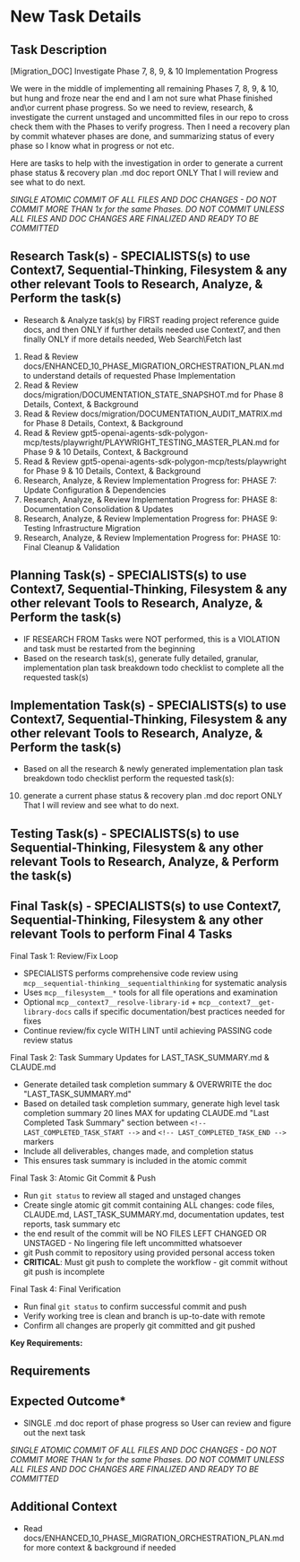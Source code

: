 # New Task Details

## Task Description

[Migration_DOC] Investigate Phase 7, 8, 9, & 10 Implementation Progress

We were in the middle of implementing all remaining Phases 7, 8, 9, & 10, but hung and froze near the end and I am not sure what Phase finished and\or current phase progress.  So we need to review, research, & investigate the current unstaged and uncommitted files in our repo to cross check them with the Phases to verify progress.  Then I need a recovery plan by commit whatever phases are done, and summarizing status of every phase so I know what in progress or not etc.

Here are tasks to help with the investigation in order to generate a current phase status & recovery plan .md doc report ONLY That I will review and see what to do next.

*SINGLE ATOMIC COMMIT OF ALL FILES AND DOC CHANGES - DO NOT COMMIT MORE THAN 1x for the same Phases.  DO NOT COMMIT UNLESS ALL FILES AND DOC CHANGES ARE FINALIZED AND READY TO BE COMMITTED*

## Research Task(s) - SPECIALISTS(s) to use Context7, Sequential-Thinking, Filesystem & any other relevant Tools to Research, Analyze, & Perform the task(s)

- Research & Analyze task(s) by FIRST reading project reference guide docs, and then ONLY if further details needed use Context7, and then finally ONLY if more details needed, Web Search\Fetch last

1. Read & Review docs/ENHANCED_10_PHASE_MIGRATION_ORCHESTRATION_PLAN.md to understand details of requested Phase Implementation
2. Read & Review docs/migration/DOCUMENTATION_STATE_SNAPSHOT.md for Phase 8 Details, Context, & Background
3. Read & Review docs/migration/DOCUMENTATION_AUDIT_MATRIX.md for Phase 8 Details, Context, & Background
4. Read & Review gpt5-openai-agents-sdk-polygon-mcp/tests/playwright/PLAYWRIGHT_TESTING_MASTER_PLAN.md for Phase 9 & 10 Details, Context, & Background
5. Read & Review gpt5-openai-agents-sdk-polygon-mcp/tests/playwright for Phase 9 & 10 Details, Context, & Background
6. Research, Analyze, & Review Implementation Progress for:  PHASE 7: Update Configuration & Dependencies
7. Research, Analyze, & Review Implementation Progress for:  PHASE 8: Documentation Consolidation & Updates
8. Research, Analyze, & Review Implementation Progress for:  PHASE 9: Testing Infrastructure Migration
9. Research, Analyze, & Review Implementation Progress for:  PHASE 10: Final Cleanup & Validation

## Planning Task(s) - SPECIALISTS(s) to use Context7, Sequential-Thinking, Filesystem & any other relevant Tools to Research, Analyze, & Perform the task(s)

- IF RESEARCH FROM Tasks were NOT performed, this is a VIOLATION and task must be restarted from the beginning
- Based on the research task(s), generate fully detailed, granular, implementation plan task breakdown todo checklist to complete all the requested task(s)

## Implementation Task(s) - SPECIALISTS(s) to use Context7, Sequential-Thinking, Filesystem & any other relevant Tools to Research, Analyze, & Perform the task(s)

- Based on all the research & newly generated implementation plan task breakdown todo checklist perform the requested task(s):

10. generate a current phase status & recovery plan .md doc report ONLY That I will review and see what to do next.

## Testing Task(s) - SPECIALISTS(s) to use Sequential-Thinking, Filesystem & any other relevant Tools to Research, Analyze, & Perform the task(s)

## Final Task(s) - SPECIALISTS(s) to use Context7, Sequential-Thinking, Filesystem & any other relevant Tools to perform Final 4 Tasks

Final Task 1: Review/Fix Loop

- SPECIALISTS performs comprehensive code review using `mcp__sequential-thinking__sequentialthinking` for systematic analysis
- Uses `mcp__filesystem__*` tools for all file operations and examination
- Optional `mcp__context7__resolve-library-id` + `mcp__context7__get-library-docs` calls if specific documentation/best practices needed for fixes
- Continue review/fix cycle WITH LINT until achieving PASSING code review status

Final Task 2: Task Summary Updates for LAST_TASK_SUMMARY.md & CLAUDE.md

- Generate detailed task completion summary & OVERWRITE the doc "LAST_TASK_SUMMARY.md"
- Based on detailed task completion summary, generate high level task completion summary 20 lines MAX for updating CLAUDE.md "Last Completed Task Summary" section between `<!-- LAST_COMPLETED_TASK_START -->` and `<!-- LAST_COMPLETED_TASK_END -->` markers
- Include all deliverables, changes made, and completion status
- This ensures task summary is included in the atomic commit

Final Task 3: Atomic Git Commit & Push

- Run `git status` to review all staged and unstaged changes
- Create single atomic git commit containing ALL changes: code files, CLAUDE.md, LAST_TASK_SUMMARY.md, documentation updates, test reports, task summary etc
- the end result of the commit will be NO FILES LEFT CHANGED OR UNSTAGED - No lingering file left uncommitted whatsoever
- git Push commit to repository using provided personal access token
- __CRITICAL__: Must git push to complete the workflow - git commit without git push is incomplete

Final Task 4: Final Verification

- Run final `git status` to confirm successful commit and push
- Verify working tree is clean and branch is up-to-date with remote
- Confirm all changes are properly git committed and git pushed

__Key Requirements:__

## Requirements

## Expected Outcome*

- SINGLE .md doc report of phase progress so User can review and figure out the next task

*SINGLE ATOMIC COMMIT OF ALL FILES AND DOC CHANGES - DO NOT COMMIT MORE THAN 1x for the same Phases.  DO NOT COMMIT UNLESS ALL FILES AND DOC CHANGES ARE FINALIZED AND READY TO BE COMMITTED*

## Additional Context

- Read docs/ENHANCED_10_PHASE_MIGRATION_ORCHESTRATION_PLAN.md for more context & background if needed
